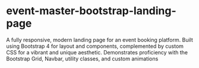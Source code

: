 # event-master-bootstrap-landing-page
A fully responsive, modern landing page for an event booking platform. Built using Bootstrap 4 for layout and components, complemented by custom CSS for a vibrant and unique aesthetic. Demonstrates proficiency with the Bootstrap Grid, Navbar, utility classes, and custom animations
